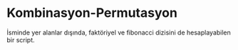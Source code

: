 # Kombinasyon-Permutasyon
İsminde yer alanlar dışında, faktöriyel ve fibonacci dizisini de hesaplayabilen bir script.
